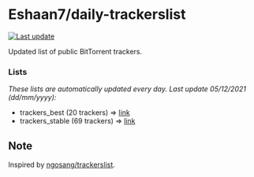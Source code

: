 
# Eshaan7/daily-trackerslist 

[![Last update](https://img.shields.io/badge/Last%20update-05/12/2021-blue.svg)](#)

Updated list of public BitTorrent trackers.

### Lists
*These lists are automatically updated every day. Last update 05/12/2021 (_dd/mm/yyyy_):*

* trackers_best (20 trackers) => [link](https://raw.githubusercontent.com/eshaan7/daily-trackerslist/master/trackers_best.txt)
* trackers_stable (69 trackers) => [link](https://raw.githubusercontent.com/eshaan7/daily-trackerslist/master/trackers_stable.txt)

## Note

Inspired by [ngosang/trackerslist](https://github.com/ngosang/trackerslist).
